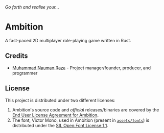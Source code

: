 *Go forth and realise your...*

# Ambition
A fast-paced 2D multiplayer role-playing game written in Rust.

## Credits
- [Muhammad Nauman Raza](https://github.com/devraza) - Project manager/founder, producer, and programmer

## License
This project is distributed under two different licenses:
1. Ambition's source code and *official* releases/binaries are covered by the [End User License Agreement for Ambition](./EULA).
2. The font, Victor Mono, used in Ambition (present in [`assets/fonts`](./assets/fonts)) is distributed under the [SIL Open Font License 1.1](https://raw.githubusercontent.com/rubjo/victor-mono/master/LICENSE).
